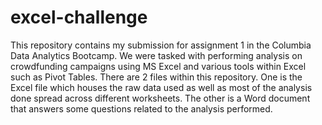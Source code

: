 # excel-challenge
This repository contains my submission for assignment 1 in the Columbia Data Analytics Bootcamp. We were tasked with performing analysis on crowdfunding campaigns using MS Excel and various tools within Excel such as Pivot Tables.
There are 2 files within this repository. One is the Excel file which houses the raw data used as well as most of the analysis done spread across different worksheets. The other is a Word document that answers some questions related to the analysis performed. 
